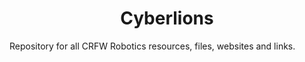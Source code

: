 <h1 align="center">Cyberlions</h1>
Repository for all CRFW Robotics resources, files, websites and links.
